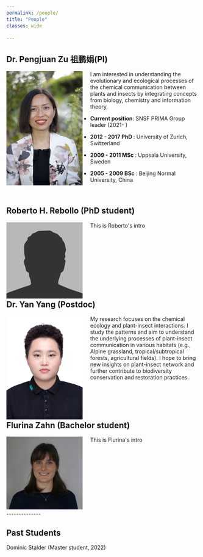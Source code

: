 ```yaml
---
permalink: /people/
title: "People"
classes: wide

---
```

<div style="clear: both">
    <h2>Dr. Pengjuan Zu 祖鹏娟(PI)</h2>
    <div style="float: left; margin-right: 20px">
        <img src="../assets/images/PZu_2022_3.jpg" width="200" alt="Pengjuan Zu">
    </div>
    <div>
        <p>I am interested in understanding the evolutionary and ecological processes of the chemical communication between plants and insects by integrating concepts from biology, chemistry and information theory.</p>
        <ul>
        <li><p><b>Current position</b>: SNSF PRIMA Group leader (2021- )</p></li>
        <li><p><b>2012 - 2017 PhD </b>: University of Zurich, Switzerland </p></li>
        <li><p><b>2009 - 2011 MSc </b>: Uppsala University, Sweden </p></li>
        <li><p><b>2005 - 2009 BSc </b>: Beijing Normal University, China </p></li>
    </div>
</div>
<br>


<div style="clear: both">
<h2>Roberto H. Rebollo (PhD student)</h2>
<div style="float: left; margin-right: 20px">
    <img src="../assets/images/bio-photo.jpg" width="200" alt="Picture name">
</div>
<div>    
    <p>This is Roberto's intro</p>
</div>
</div>
<br>

<div style="clear: both">
<h2>Dr. Yan Yang (Postdoc)</h2>
<div style="float: left; margin-right: 20px">
    <img src="../assets/images/Yan Yang.jpg" width="200" alt="Yan Yang">
</div>
<div>
    <p>My research focuses on the chemical ecology and plant-insect interactions. I study the patterns and aim to understand the underlying processes of plant-insect communication in various habitats (e.g., Alpine grassland, tropical/subtropical forests, agricultural fields). I hope to bring new insights on plant-insect network and further contribute to biodiversity conservation and restoration practices.</p>
    </div>
</div>
<br>


<div style="clear: both">
<h2>Flurina Zahn (Bachelor student)</h2>
 <div style="float: left; margin-right: 20px">
    <img src="../assets/images/Flurina Zahn.jpg" width="200" alt="Picture name">
 </div>
 <div>    
    <p>This is Flurina's intro</p>
 </div>
</div>
<br>

<div style="clear: both">
--------------
<h2>Past Students</h2>
<p>Dominic Stalder (Master student, 2022)<p>
</div>